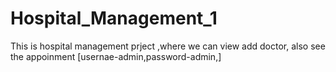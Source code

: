 # Hospital_Management_1
This is hospital management prject ,where we can view  add doctor, also see the appoinment   [usernae-admin,password-admin,]
